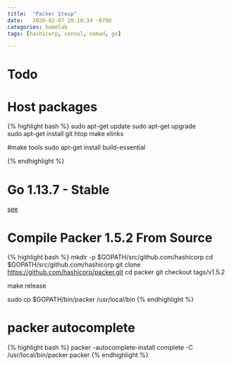 ```yaml
---
title:  "Packer Steup"
date:   2020-02-07 20:10:34 -0700
categories: homelab
tags: [hashicorp, consul, nomad, go]

---
```

# Todo 

# Host packages

{% highlight bash %}
sudo apt-get update
sudo apt-get upgrade    
sudo apt-get install git htop make elinks 

#make tools 
sudo apt-get install build-essential

{% endhighlight %}

# Go 1.13.7 - Stable

[see](go-release)

# Compile Packer 1.5.2 From Source

{% highlight bash %}
mkdir -p $GOPATH/src/github.com/hashicorp 
cd $GOPATH/src/github.com/hashicorp 
git clone https://github.com/hashicorp/packer.git
cd packer
git checkout tags/v1.5.2

make release

sudo cp $GOPATH/bin/packer /usr/local/bin
{% endhighlight %}

# packer autocomplete

{% highlight bash %}
packer -autocomplete-install
complete -C /usr/local/bin/packer packer
{% endhighlight %}